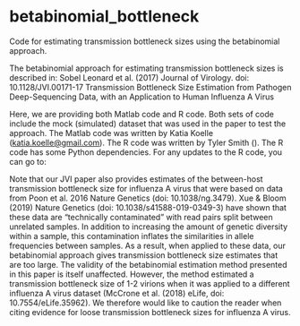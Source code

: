 # betabinomial_bottleneck
Code for estimating transmission bottleneck sizes using the betabinomial approach. 

The betabinomial approach for estimating transmission bottleneck sizes is described in:
Sobel Leonard et al. (2017) Journal of Virology. doi: 10.1128/JVI.00171-17
Transmission Bottleneck Size Estimation from Pathogen Deep-Sequencing Data, with an Application to Human Influenza A Virus

Here, we are providing both Matlab code and R code. Both sets of code include the mock (simulated) dataset that was used in the paper to test the approach. The Matlab code was written by Katia Koelle (katia.koelle@gmail.com). The R code was written by Tyler Smith (). The R code has some Python dependencies. For any updates to the R code, you can go to:  

Note that our JVI paper also provides estimates of the between-host transmission bottleneck size for influenza A virus that were based on data from Poon et al. 2016 Nature Genetics (doi: 10.1038/ng.3479). Xue & Bloom (2019) Nature Genetics (doi: 10.1038/s41588-019-0349-3) have shown that these data are “technically contaminated” with read pairs split between unrelated samples. In addition to increasing the amount of genetic diversity within a sample, this contamination inflates the similarities in allele frequencies between samples. As a result, when applied to these data, our betabinomial approach gives transmission bottleneck size estimates that are too large. The validity of the betabinomial estimation method presented in this paper is itself unaffected. However, the method estimated a transmission bottleneck size of 1-2 virions when it was applied to a different influenza A virus dataset (McCrone et al. (2018) eLife, doi: 10.7554/eLife.35962). We therefore would like to caution the reader when citing evidence for loose transmission bottleneck sizes for influenza A virus. 

